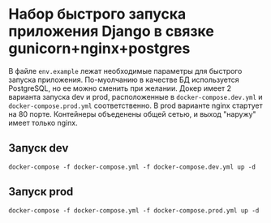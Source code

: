 # Набор быстрого запуска приложения Django в связке gunicorn+nginx+postgres
В файле `env.example` лежат необходимые параметры для быстрого запуска приложения.
По-муолчанию в качестве БД используется PostgreSQL, но ее можно сменить при желании.
Докер имеет 2 варианта запуска dev и prod, расположенные в `docker-compose.dev.yml` и `docker-compose.prod.yml` соответственно. В prod варианте nginx стартует на 80 порте.
Контейнеры объеденены общей сетью, и выход "наружу" имеет только nginx.
## Запуск dev
`docker-compose -f docker-compose.yml -f docker-compose.dev.yml up -d`
## Запуск prod
`docker-compose -f docker-compose.yml -f docker-compose.prod.yml up -d`